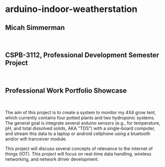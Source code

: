 # arduino-indoor-weatherstation

<h2>Micah Simmerman</h2><br/>
<h2>CSPB-3112, Professional Development Semester Project</h2><br/>
<h2>Professional Work Portfolio Showcase</h2><br/>

The aim of this project is to create a system to monitor my 4X4 grow tent, which currently contains four potted plants and two hydroponic systems. The general goal is integrate several arduino sensors (e.g., for temperature, pH, and total dissolved solids, AKA "TDS") with a single-board computer, and stream this data to a laptop or android cellphone using a bluetooth and/or wifi tranceiver module.

This project will discuss several concepts of relevance to the internet of things (IOT). This project will focus on real-time data handling, wireless networking, and network driver development.

